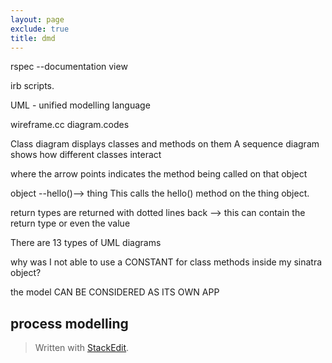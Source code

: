 ```yaml
---
layout: page
exclude: true
title: dmd
---
```


rspec --documentation view

irb scripts.

UML - unified modelling language

wireframe.cc
diagram.codes

Class diagram displays classes and methods on them
A sequence diagram shows how different classes interact

where the arrow points indicates the method being called on that object

object --hello()--> thing
This calls the hello() method on the thing object.

return types are returned with dotted lines back --> this can contain the return type or even the value

There are 13 types of UML diagrams


why was I not able to use a CONSTANT for class methods inside my sinatra object?

the model CAN BE CONSIDERED AS ITS OWN APP

## process modelling


> Written with [StackEdit](https://stackedit.io/).
<!--stackedit_data:
eyJoaXN0b3J5IjpbLTQzNDEwMDM4MywtMTEzMjg0NjEzNywxOD
AxNTc1Nzk4LDE5MTY3OTE3MjUsLTEwOTQ3MjM5NTEsLTEzMzM0
ODQwMTldfQ==
-->